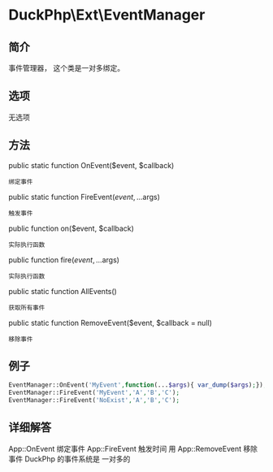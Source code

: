 # DuckPhp\Ext\EventManager

## 简介
事件管理器， 这个类是一对多绑定。
## 选项
无选项
## 方法

public static function OnEvent($event, $callback)

    绑定事件
public static function FireEvent($event, ...$args)

    触发事件
    
public function on($event, $callback)

    实际执行函数
public function fire($event, ...$args)

    实际执行函数
public static function AllEvents()

    获取所有事件
public static function RemoveEvent($event, $callback = null)

    移除事件
## 例子

```php
EventManager::OnEvent('MyEvent',function(...$args){ var_dump($args);});
EventManager::FireEvent('MyEvent','A','B','C');
EventManager::FireEvent('NoExist','A','B','C');

```

## 详细解答
App::OnEvent 绑定事件
App::FireEvent 触发时间
用 App::RemoveEvent 移除事件
DuckPhp 的事件系统是 一对多的
